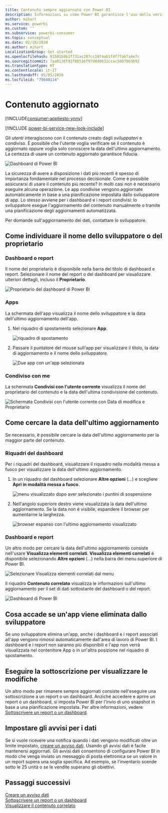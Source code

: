 ```yaml
---
title: Contenuto sempre aggiornato con Power BI
description: Informazioni su come Power BI garantisce l'uso della versione più recente di dati, report, dashboard e app.
author: mihart
ms.service: powerbi
ms.custom: ''
ms.subservice: powerbi-consumer
ms.topic: conceptual
ms.date: 02/18/2020
ms.author: mihart
LocalizationGroup: Get started
ms.openlocfilehash: 81581b861f731ac287cc18f4ab1fdf77ab7a4e7c
ms.sourcegitcommit: 7aa0136f93f88516f97ddd8031ccac5d07863b92
ms.translationtype: HT
ms.contentlocale: it-IT
ms.lasthandoff: 05/05/2020
ms.locfileid: "79040114"
---
```

# <a name="your-content-is-up-to-date"></a>Contenuto aggiornato

[!INCLUDE[consumer-appliesto-ynny](../includes/consumer-appliesto-ynny.md)]

[!INCLUDE [power-bi-service-new-look-include](../includes/power-bi-service-new-look-include.md)]

Gli *utenti* interagiscono con il contenuto creato dagli *sviluppatori* e condiviso. È possibile che l'utente voglia verificare se il contenuto è aggiornato oppure voglia solo conoscere la data dell'ultimo aggiornamento. La certezza di usare un contenuto aggiornato garantisce fiducia.  
 
![Dashboard di Power BI](media/end-user-fresh/power-bi-dashboards.png)


La sicurezza di avere a disposizione i dati più recenti è spesso di importanza fondamentale nel processo decisionale. Come è possibile assicurarsi di usare il contenuto più recente? In molti casi non è necessario eseguire alcuna operazione. Le app condivise vengono aggiornate automaticamente in base a una pianificazione impostata dallo sviluppatore di app. Lo stesso avviene per i dashboard e i report condivisi: lo sviluppatore esegue l'aggiornamento del contenuto manualmente o tramite una pianificazione degli aggiornamenti automatizzata.  

Per domande sull'aggiornamento dei dati, contattare lo sviluppatore.

## <a name="how-to-locate-the-name-of-the-designer-or-owner"></a>Come individuare il nome dello sviluppatore o del proprietario

### <a name="dashboard-or-report"></a>Dashboard o report

Il nome del proprietario è disponibile nella barra del titolo di dashboard e report. Selezionare il nome del report o del dashboard per visualizzare ulteriori dettagli, incluso il **Proprietario**.

![Proprietario del dashboard di Power BI](media/end-user-fresh/power-bi-owner.png)


### <a name="apps"></a>Apps

La schermata dell'app visualizza il nome dello sviluppatore e la data dell'ultimo aggiornamento dell'app.  

1. Nel riquadro di spostamento selezionare **App**.

    ![riquadro di spostamento](media/end-user-fresh/power-bi-nav-app.png)



2. Passare il puntatore del mouse sull'app per visualizzare il titolo, la data di aggiornamento e il nome dello sviluppatore. 

    ![Due app con un'app selezionata](media/end-user-fresh/power-bi-app.png)


### <a name="shared-with-me"></a>Condiviso con me
La schermata **Condivisi con l'utente corrente** visualizza il nome del proprietario del contenuto e la data dell'ultima condivisione del contenuto.

![Schermata Condivisi con l'utente corrente con Data di modifica e Proprietario](media/end-user-fresh/power-bi-share.png) 


## <a name="how-to-look-up-the-last-refresh-date"></a>Come cercare la data dell'ultimo aggiornamento
Se necessario, è possibile cercare la data dell'ultimo aggiornamento per la maggior parte del contenuto. 

### <a name="dashboard-tiles"></a>Riquadri del dashboard
Per i riquadri del dashboard, visualizzare il riquadro nella modalità messa a fuoco per visualizzare la data dell'ultimo aggiornamento.

1. In un riquadro del dashboard selezionare **Altre opzioni** (...) e scegliere **Apri in modalità messa a fuoco**.

    ![menu visualizzato dopo aver selezionato i puntini di sospensione](media/end-user-fresh/power-bi-focus-mode.png)

2. Nell'angolo superiore destro viene visualizzata la data dell'ultimo aggiornamento. Se la data non è visibile, espandere il browser per aumentarne la larghezza. 

    ![browser espanso con l'ultimo aggiornamento visualizzato](media/end-user-fresh/power-bi-last-refresh2.png)

### <a name="dashboards-and-reports"></a>Dashboard e report
Un altro modo per cercare la data dell'ultimo aggiornamento consiste nell'usare **Visualizza elementi correlati**.  **Visualizza elementi correlati** è disponibile selezionando **Altre opzioni** (...) nella barra dei menu superiore di Power BI.

![Selezionare Visualizza elementi correlati dal menu](media/end-user-fresh/power-bi-view-related-dropdown.png)

Il riquadro **Contenuto correlato** visualizza le informazioni sull'ultimo aggiornamento per il set di dati sottostante del dashboard o del report.

![Dashboard di Power BI](media/end-user-fresh/power-bi-refresh.png)

## <a name="what-happens-if-an-app-is-deleted-by-the-designer"></a>Cosa accade se un'app viene eliminata dallo sviluppatore

Se uno sviluppatore elimina un'app, anche i dashboard e i report associati all'app vengono rimossi automaticamente dall'area di lavoro di Power BI. I dashboard e i report non saranno più disponibili e l'app non verrà visualizzata nel contenitore App o in un'altra posizione nel riquadro di spostamento.


## <a name="subscribe-to-see-changes"></a>Eseguire la sottoscrizione per visualizzare le modifiche
Un altro modo per rimanere sempre aggiornati consiste nell'eseguire una sottoscrizione a un report o un dashboard. Anziché accedere e aprire un report o un dashboard, si imposta Power BI per l'invio di uno snapshot in base a una pianificazione impostata.  Per altre informazioni, vedere [Sottoscrivere un report o un dashboard](end-user-subscribe.md).

## <a name="set-data-alerts"></a>Impostare gli avvisi per i dati
Se si vuole ricevere una notifica quando i dati vengono modificati oltre un limite impostato, [creare un avviso dati](end-user-alerts.md).  Usando gli avvisi dati è facile mantenersi aggiornati. Gli avvisi dati consentono di configurare Power BI in modo che venga inviato un messaggio di posta elettronica se un valore in un report supera una soglia specifica.  Ad esempio, se l'inventario scende sotto le 25 unità o se le vendite superano gli obiettivi.  

## <a name="next-steps"></a>Passaggi successivi
[Creare un avviso dati](end-user-alerts.md)    
[Sottoscrivere un report o un dashboard](end-user-subscribe.md)    
[Visualizzare il contenuto correlato](end-user-related.md)    
